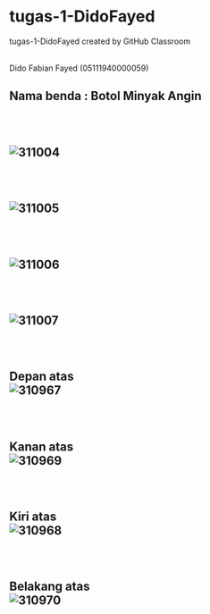 # tugas-1-DidoFayed
tugas-1-DidoFayed created by GitHub Classroom

<br>Dido Fabian Fayed (05111940000059)
<br><h2>Nama benda : Botol Minyak Angin

<br><h2>
 ![311004](https://user-images.githubusercontent.com/80528848/134258499-339be831-9dce-4df5-b585-0c2cf238c3cc.jpg)

  <br><h2>
  ![311005](https://user-images.githubusercontent.com/80528848/134258505-f8b58965-efff-4ba3-8106-58adb61af4c5.jpg)

  <br><h2>
  ![311006](https://user-images.githubusercontent.com/80528848/134258506-0c6dc62a-63e8-4ffd-8f97-de0b492a0152.jpg)

  <br><h2>
  ![311007](https://user-images.githubusercontent.com/80528848/134258508-e0bcd117-ea41-46ea-8dac-256dcecebf90.jpg)

  <br> <h2>Depan atas
<br>
![310967](https://user-images.githubusercontent.com/80528848/134257024-07ee4307-9de2-4cd9-a3e7-28cfd796e0a4.jpg)

<br> <h2>Kanan atas
<br> 
![310969](https://user-images.githubusercontent.com/80528848/134257252-05de0837-dd0f-4f52-8a98-5cee9fa19c86.jpg)

<br> <h2>Kiri atas
<br> 
![310968](https://user-images.githubusercontent.com/80528848/134257343-3ef675cf-afbe-455c-ac81-291a8ea0ba91.jpg)

<br> <h2>Belakang atas
<br> 
![310970](https://user-images.githubusercontent.com/80528848/134257578-52d6414c-77be-425a-9c58-8a644f9acfe7.jpg)
